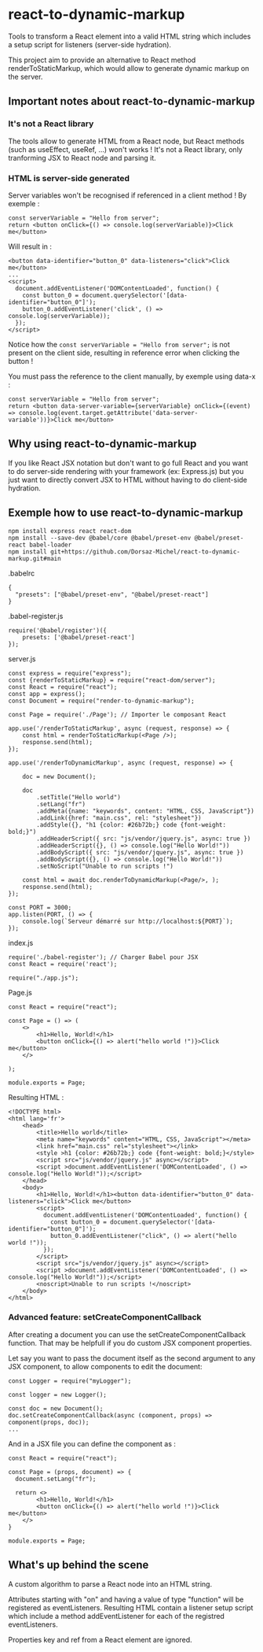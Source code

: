 # react-to-dynamic-markup
Tools to transform a React element into a valid HTML string which includes a setup script for listeners (server-side hydration).

This project aim to provide an alternative to React method renderToStaticMarkup, which would allow to generate dynamic markup on the server.

## Important notes about react-to-dynamic-markup

### It's not a React library
The tools allow to generate HTML from a React node, but React methods (such as useEffect, useRef, ...) won't works ! It's not a React library, only tranforming JSX to React node and parsing it.

### HTML is server-side generated
Server variables won't be recognised if referenced in a client method ! By exemple :

```
const serverVariable = "Hello from server";
return <button onClick={() => console.log(serverVariable)}>Click me</button>
```
Will result in :

```
<button data-identifier="button_0" data-listeners="click">Click me</button>
...
<script>
  document.addEventListener('DOMContentLoaded', function() {
    const button_0 = document.querySelector('[data-identifier="button_0"]');
    button_0.addEventListener('click', () => console.log(serverVariable));
  });
</script>
```

Notice how the `const serverVariable = "Hello from server";` is not present on the client side, resulting in reference error when clicking the button !

You must pass the reference to the client manually, by exemple using data-x :

```
const serverVariable = "Hello from server";
return <button data-server-variable={serverVariable} onClick={(event) => console.log(event.target.getAttribute('data-server-variable'))}>Click me</button>
```

## Why using react-to-dynamic-markup
If you like React JSX notation but don't want to go full React and you want to do server-side rendering with your framework (ex: Express.js) but you just want to directly convert JSX to HTML without having to do client-side hydration.

## Exemple how to use react-to-dynamic-markup
```
npm install express react react-dom
npm install --save-dev @babel/core @babel/preset-env @babel/preset-react babel-loader
npm install git+https://github.com/Dorsaz-Michel/react-to-dynamic-markup.git#main
```

.babelrc
```
{
  "presets": ["@babel/preset-env", "@babel/preset-react"]
}
```

.babel-register.js
```
require('@babel/register')({
    presets: ['@babel/preset-react']
});
```

server.js
```
const express = require("express");
const {renderToStaticMarkup} = require("react-dom/server");
const React = require("react");
const app = express();
const Document = require("render-to-dynamic-markup");

const Page = require('./Page'); // Importer le composant React

app.use('/renderToStaticMarkup', async (request, response) => {
    const html = renderToStaticMarkup(<Page />);
    response.send(html);
});

app.use('/renderToDynamicMarkup', async (request, response) => {

    doc = new Document();

    doc
        .setTitle("Hello world")
        .setLang("fr")
        .addMeta({name: "keywords", content: "HTML, CSS, JavaScript"})
        .addLink({href: "main.css", rel: "stylesheet"})
        .addStyle({}, "h1 {color: #26b72b;} code {font-weight: bold;}")
        .addHeaderScript({ src: "js/vendor/jquery.js", async: true })
        .addHeaderScript({}, () => console.log("Hello World!"))
        .addBodyScript({ src: "js/vendor/jquery.js", async: true })
        .addBodyScript({}, () => console.log("Hello World!"))
        .setNoScript("Unable to run scripts !")
    
    const html = await doc.renderToDynamicMarkup(<Page/>, );
    response.send(html);
});

const PORT = 3000;
app.listen(PORT, () => {
    console.log(`Serveur démarré sur http://localhost:${PORT}`);
});
```

index.js
```
require('./babel-register'); // Charger Babel pour JSX
const React = require('react');

require("./app.js");
```

Page.js
```
const React = require("react");

const Page = () => (
    <>
        <h1>Hello, World!</h1>
        <button onClick={() => alert("hello world !")}>Click me</button>
    </>

);

module.exports = Page;
```

Resulting HTML :
```
<!DOCTYPE html>
<html lang='fr'>
    <head>
        <title>Hello world</title>
        <meta name="keywords" content="HTML, CSS, JavaScript"></meta>
        <link href="main.css" rel="stylesheet"></link>
        <style >h1 {color: #26b72b;} code {font-weight: bold;}</style>
        <script src="js/vendor/jquery.js" async></script>
        <script >document.addEventListener('DOMContentLoaded', () => console.log("Hello World!"));</script>
    </head>
    <body>
        <h1>Hello, World!</h1><button data-identifier="button_0" data-listeners="click">Click me</button>
        <script>
          document.addEventListener('DOMContentLoaded', function() {
            const button_0 = document.querySelector('[data-identifier="button_0"]');
            button_0.addEventListener("click", () => alert("hello world !"));
          });
        </script>
        <script src="js/vendor/jquery.js" async></script>
        <script >document.addEventListener('DOMContentLoaded', () => console.log("Hello World!"));</script>
        <noscript>Unable to run scripts !</noscript>
    </body>
</html>
```

### Advanced feature: setCreateComponentCallback
After creating a document you can use the setCreateComponentCallback function. That may be helpfull if you do custom JSX component properties.

Let say you want to pass the document itself as the second argument to any JSX component, to allow components to edit the document:

```
const Logger = require("myLogger");

const logger = new Logger();

const doc = new Document();
doc.setCreateComponentCallback(async (component, props) => component(props, doc));
...
```

And in a JSX file you can define the component as :

```
const React = require("react");

const Page = (props, document) => {
  document.setLang("fr");

  return <>
        <h1>Hello, World!</h1>
        <button onClick={() => alert("hello world !")}>Click me</button>
    </>
}

module.exports = Page;
```


## What's up behind the scene
A custom algorithm to parse a React node into an HTML string.

Attributes starting with "on" and having a value of type "function" will be registered as eventListeners. Resulting HTML contain a listener setup script which include a method addEventListener for each of the registred eventListeners.

Properties key and ref from a React element are ignored.
